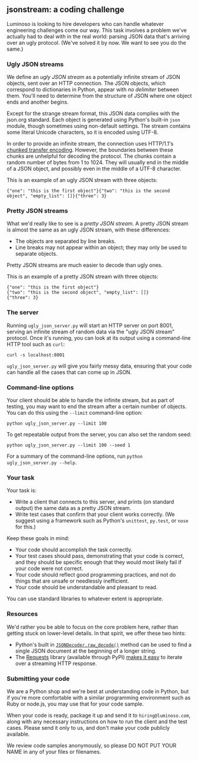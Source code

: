 ## jsonstream: a coding challenge

Luminoso is looking to hire developers who can handle whatever engineering challenges come our way. This task involves a problem we've actually had to deal with in the real world: parsing JSON data that's arriving over an ugly protocol. (We've solved it by now. We want to see you do the same.)


### Ugly JSON streams

We define an *ugly JSON stream* as a potentially infinite stream of JSON objects, sent over an HTTP connection. The JSON objects, which correspond to dictionaries in Python, appear with *no delimiter* between them. You'll need to determine from the structure of JSON where one object ends and another begins.

Except for the strange stream format, this JSON data complies with the json.org standard. Each object is generated using Python's built-in `json` module, though sometimes using non-default settings. The stream contains some literal Unicode characters, so it is encoded using UTF-8.

In order to provide an infinite stream, the connection uses HTTP/1.1's [chunked transfer encoding](http://en.wikipedia.org/wiki/Chunked_transfer_encoding). However, the boundaries between these chunks are unhelpful for decoding the protocol. The chunks contain a random number of bytes from 1 to 1024. They will usually end in the middle of a JSON object, and possibly even in the middle of a UTF-8 character.

This is an example of an ugly JSON stream with three objects:

    {"one": "this is the first object"}{"two": "this is the second object", "empty_list": []}{"three": 3}


### Pretty JSON streams

What we'd really like to see is a *pretty JSON stream*. A pretty JSON stream is almost the same as an ugly JSON stream, with these differences:

- The objects are separated by line breaks.
- Line breaks may not appear within an object; they may only be used to separate objects.

Pretty JSON streams are much easier to decode than ugly ones.

This is an example of a pretty JSON stream with three objects:

    {"one": "this is the first object"}
    {"two": "this is the second object", "empty_list": []}
    {"three": 3}


### The server

Running `ugly_json_server.py` will start an HTTP server on port 8001, serving an infinite stream of random data via the "ugly JSON stream" protocol. Once it's running, you can look at its output using a command-line HTTP tool such as `curl`:

    curl -s localhost:8001

`ugly_json_server.py` will give you fairly messy data, ensuring that your code can handle all the cases that can come up in JSON.



### Command-line options

Your client should be able to handle the infinite stream, but as part of testing, you may want to end the stream after a certain number of objects. You can do this using the `--limit` command-line option:

    python ugly_json_server.py --limit 100

To get repeatable output from the server, you can also set the random seed:

    python ugly_json_server.py --limit 100 --seed 1

For a summary of the command-line options, run `python ugly_json_server.py --help`.


### Your task

Your task is:

- Write a client that connects to this server, and prints (on standard output) the same data as a pretty JSON stream.
- Write test cases that confirm that your client works correctly. (We suggest using a framework such as Python's `unittest`, `py.test`, or `nose` for this.)

Keep these goals in mind:

- Your code should accomplish the task correctly.
- Your test cases should pass, demonstrating that your code is correct, and they should be specific enough that they would most likely fail if your code were not correct.
- Your code should reflect good programming practices, and not do things that are unsafe or needlessly inefficient.
- Your code should be understandable and pleasant to read.

You can use standard libraries to whatever extent is appropriate.


### Resources

We'd rather you be able to focus on the core problem here, rather than getting stuck on lower-level details. In that spirit, we offer these two hints:

* Python's built in [`JSONDecoder.raw_decode()`](https://docs.python.org/3/library/json.html#json.JSONDecoder.raw_decode) method can be used to find a single JSON document at the beginning of a longer string.
* The [Requests](http://www.python-requests.org/) library (available through PyPI) [makes it easy](http://docs.python-requests.org/en/master/user/quickstart/#raw-response-content) to iterate over a streaming HTTP response. 


### Submitting your code

We are a Python shop and we're best at understanding code in Python, but if you're more comfortable with a similar programming environment such as Ruby or node.js, you may use that for your code sample.

When your code is ready, package it up and send it to `hiring@luminoso.com`, along with any necessary instructions on how to run the client and the test cases. Please send it only to us, and don't make your code publicly available.

We review code samples anonymously, so please DO NOT PUT YOUR NAME in any of your files or filenames.
